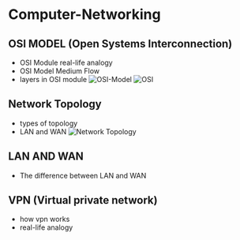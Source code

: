 # Computer-Networking
## OSI MODEL (Open Systems Interconnection) 
- OSI Module real-life analogy
- OSI Model Medium Flow
- layers in OSI module 
![OSI-Model](https://infosectrain.com/wp-content/uploads/2024/04/OSI-Model-Layers-1.jpg)
![OSI](https://www.mbtechtalker.com/content/images/size/w2000/2022/10/Shutterstock_2160088225-2.jpg)


## Network Topology 
- types of topology
- LAN and WAN 
![Network Topology](https://networksimulationtools.com/wp-content/uploads/2020/12/Network-Topology-Projects.png)

## LAN AND WAN 
- The difference between LAN and WAN 

## VPN (Virtual private network)
- how vpn works 
- real-life analogy 





